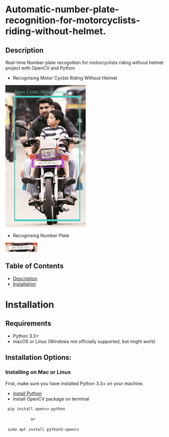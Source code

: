 # Automatic-number-plate-recognition-for-motorcyclists-riding-without-helmet.

## Description
Real-time Number plate recognition for motorcyclists riding without helmet project with OpenCV and Python

* Recognising Motor Cyclist Riding Without Helmet

![Image](https://github.com/SachinHR/Automatic-number-plate-recognition-for-motorcyclists-riding-without-helmet./blob/master/Image/Motor_Cycle.png)

* Recognising Number Plate

![Image](https://github.com/SachinHR/Automatic-number-plate-recognition-for-motorcyclists-riding-without-helmet./blob/master/Image/Number_plate.jpg)

## Table of Contents
* [Description](#Description)
* [Installation](#Installation)

# Installation

## Requirements
* Python 3.3+
* macOS or Linux (Windows not officially supported, but might work)

## Installation Options:

### Installing on Mac or Linux
First, make sure you have installed Python 3.3+ on your machine.
* [Install Python](https://realpython.com/installing-python/)
* Install OpenCV package on terminal

```
 pip install opencv-python

           or

 sudo apt install python3-opencv
```


